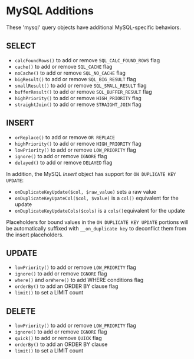 # MySQL Additions

These 'mysql' query objects have additional MySQL-specific behaviors.

## SELECT

- `calcFoundRows()` to add or remove `SQL_CALC_FOUND_ROWS` flag
- `cache()` to add or remove `SQL_CACHE` flag
- `noCache()` to add or remove `SQL_NO_CACHE` flag
- `bigResult()` to add or remove `SQL_BIG_RESULT` flag
- `smallResult()` to add or remove `SQL_SMALL_RESULT` flag
- `bufferResult()` to add or remove `SQL_BUFFER_RESULT` flag
- `highPriority()` to add or remove `HIGH_PRIORITY` flag
- `straightJoin()` to add or remove `STRAIGHT_JOIN` flag

## INSERT

- `orReplace()` to add or remove `OR REPLACE`
- `highPriority()` to add or remove `HIGH_PRIORITY` flag
- `lowPriority()` to add or remove `LOW_PRIORITY` flag
- `ignore()` to add or remove `IGNORE` flag
- `delayed()` to add or remove `DELAYED` flag

In addition, the MySQL _Insert_ object has support for `ON DUPLICATE KEY UPDATE`:

- `onDuplicateKeyUpdate($col, $raw_value)` sets a raw value
- `onDuplicateKeyUpateCol($col, $value)` is a `col()` equivalent for the update
- `onDuplicateKeyUpdateCols($cols)` is a `cols()`equivalent for the update

Placeholders for bound values in the `ON DUPLICATE KEY UPDATE` portions will be
automatically suffixed with `__on_duplicate key` to deconflict them from the
insert placeholders.

## UPDATE

- `lowPriority()` to add or remove `LOW_PRIORITY` flag
- `ignore()` to add or remove `IGNORE` flag
- `where()` and `orWhere()` to add WHERE conditions flag
- `orderBy()` to add an ORDER BY clause flag
- `limit()` to set a LIMIT count

## DELETE

- `lowPriority()` to add or remove `LOW_PRIORITY` flag
- `ignore()` to add or remove `IGNORE` flag
- `quick()` to add or remove `QUICK` flag
- `orderBy()` to add an ORDER BY clause
- `limit()` to set a LIMIT count
